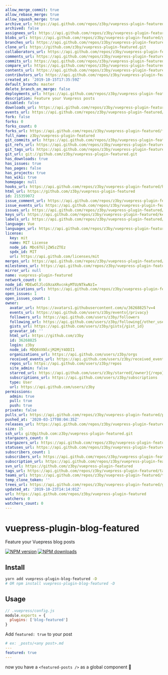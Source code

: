 ```yaml
---
allow_merge_commit: true
allow_rebase_merge: true
allow_squash_merge: true
archive_url: https://api.github.com/repos/z3by/vuepress-plugin-featured/{archive_format}{/ref}
archived: false
assignees_url: https://api.github.com/repos/z3by/vuepress-plugin-featured/assignees{/user}
blobs_url: https://api.github.com/repos/z3by/vuepress-plugin-featured/git/blobs{/sha}
branches_url: https://api.github.com/repos/z3by/vuepress-plugin-featured/branches{/branch}
clone_url: https://github.com/z3by/vuepress-plugin-featured.git
collaborators_url: https://api.github.com/repos/z3by/vuepress-plugin-featured/collaborators{/collaborator}
comments_url: https://api.github.com/repos/z3by/vuepress-plugin-featured/comments{/number}
commits_url: https://api.github.com/repos/z3by/vuepress-plugin-featured/commits{/sha}
compare_url: https://api.github.com/repos/z3by/vuepress-plugin-featured/compare/{base}...{head}
contents_url: https://api.github.com/repos/z3by/vuepress-plugin-featured/contents/{+path}
contributors_url: https://api.github.com/repos/z3by/vuepress-plugin-featured/contributors
created_at: '2019-10-15T17:35:59Z'
default_branch: master
delete_branch_on_merge: false
deployments_url: https://api.github.com/repos/z3by/vuepress-plugin-featured/deployments
description: Feature your Vuepress posts
disabled: false
downloads_url: https://api.github.com/repos/z3by/vuepress-plugin-featured/downloads
events_url: https://api.github.com/repos/z3by/vuepress-plugin-featured/events
fork: false
forks: 0
forks_count: 0
forks_url: https://api.github.com/repos/z3by/vuepress-plugin-featured/forks
full_name: z3by/vuepress-plugin-featured
git_commits_url: https://api.github.com/repos/z3by/vuepress-plugin-featured/git/commits{/sha}
git_refs_url: https://api.github.com/repos/z3by/vuepress-plugin-featured/git/refs{/sha}
git_tags_url: https://api.github.com/repos/z3by/vuepress-plugin-featured/git/tags{/sha}
git_url: git://github.com/z3by/vuepress-plugin-featured.git
has_downloads: true
has_issues: true
has_pages: false
has_projects: true
has_wiki: true
homepage: null
hooks_url: https://api.github.com/repos/z3by/vuepress-plugin-featured/hooks
html_url: https://github.com/z3by/vuepress-plugin-featured
id: 215359072
issue_comment_url: https://api.github.com/repos/z3by/vuepress-plugin-featured/issues/comments{/number}
issue_events_url: https://api.github.com/repos/z3by/vuepress-plugin-featured/issues/events{/number}
issues_url: https://api.github.com/repos/z3by/vuepress-plugin-featured/issues{/number}
keys_url: https://api.github.com/repos/z3by/vuepress-plugin-featured/keys{/key_id}
labels_url: https://api.github.com/repos/z3by/vuepress-plugin-featured/labels{/name}
language: Vue
languages_url: https://api.github.com/repos/z3by/vuepress-plugin-featured/languages
license:
  key: mit
  name: MIT License
  node_id: MDc6TGljZW5zZTEz
  spdx_id: MIT
  url: https://api.github.com/licenses/mit
merges_url: https://api.github.com/repos/z3by/vuepress-plugin-featured/merges
milestones_url: https://api.github.com/repos/z3by/vuepress-plugin-featured/milestones{/number}
mirror_url: null
name: vuepress-plugin-featured
network_count: 0
node_id: MDEwOlJlcG9zaXRvcnkyMTUzNTkwNzI=
notifications_url: https://api.github.com/repos/z3by/vuepress-plugin-featured/notifications{?since,all,participating}
open_issues: 1
open_issues_count: 1
owner:
  avatar_url: https://avatars1.githubusercontent.com/u/36268825?v=4
  events_url: https://api.github.com/users/z3by/events{/privacy}
  followers_url: https://api.github.com/users/z3by/followers
  following_url: https://api.github.com/users/z3by/following{/other_user}
  gists_url: https://api.github.com/users/z3by/gists{/gist_id}
  gravatar_id: ''
  html_url: https://github.com/z3by
  id: 36268825
  login: z3by
  node_id: MDQ6VXNlcjM2MjY4ODI1
  organizations_url: https://api.github.com/users/z3by/orgs
  received_events_url: https://api.github.com/users/z3by/received_events
  repos_url: https://api.github.com/users/z3by/repos
  site_admin: false
  starred_url: https://api.github.com/users/z3by/starred{/owner}{/repo}
  subscriptions_url: https://api.github.com/users/z3by/subscriptions
  type: User
  url: https://api.github.com/users/z3by
permissions:
  admin: true
  pull: true
  push: true
private: false
pulls_url: https://api.github.com/repos/z3by/vuepress-plugin-featured/pulls{/number}
pushed_at: '2020-03-17T08:04:35Z'
releases_url: https://api.github.com/repos/z3by/vuepress-plugin-featured/releases{/id}
size: 15
ssh_url: git@github.com:z3by/vuepress-plugin-featured.git
stargazers_count: 0
stargazers_url: https://api.github.com/repos/z3by/vuepress-plugin-featured/stargazers
statuses_url: https://api.github.com/repos/z3by/vuepress-plugin-featured/statuses/{sha}
subscribers_count: 1
subscribers_url: https://api.github.com/repos/z3by/vuepress-plugin-featured/subscribers
subscription_url: https://api.github.com/repos/z3by/vuepress-plugin-featured/subscription
svn_url: https://github.com/z3by/vuepress-plugin-featured
tags_url: https://api.github.com/repos/z3by/vuepress-plugin-featured/tags
teams_url: https://api.github.com/repos/z3by/vuepress-plugin-featured/teams
temp_clone_token: ''
trees_url: https://api.github.com/repos/z3by/vuepress-plugin-featured/git/trees{/sha}
updated_at: '2019-10-23T14:14:01Z'
url: https://api.github.com/repos/z3by/vuepress-plugin-featured
watchers: 0
watchers_count: 0
---
```


# vuepress-plugin-blog-featured

Feature your Vuepress blog posts

[![NPM version](https://badgen.net/npm/v/vuepress-plugin-blog-featured)](https://npmjs.com/package/vuepress-plugin-blog-featured) [![NPM downloads](https://badgen.net/npm/dm/vuepress-plugin-blog-featured)](https://npmjs.com/package/vuepress-plugin-blog-featured)

## Install

```bash
yarn add vuepress-plugin-blog-featured -D
# OR npm install vuepress-plugin-blog-featured -D
```

## Usage

```js
// .vuepress/config.js
module.exports = {
  plugins: ['blog-featured']
}
```

Add `featured: true` to your post

```yml
# ex: _posts/<any post>.md
---
featured: true
---
```

now you have a `<featured-posts />` as a global component :tada:
